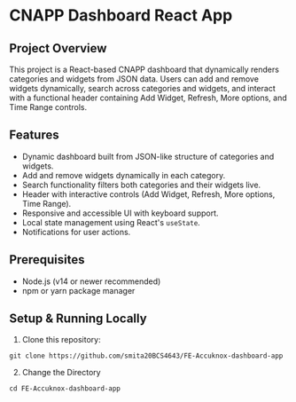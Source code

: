 # CNAPP Dashboard React App

## Project Overview

This project is a React-based CNAPP dashboard that dynamically renders categories and widgets from JSON data. Users can add and remove widgets dynamically, search across categories and widgets, and interact with a functional header containing Add Widget, Refresh, More options, and Time Range controls.

## Features

- Dynamic dashboard built from JSON-like structure of categories and widgets.
- Add and remove widgets dynamically in each category.
- Search functionality filters both categories and their widgets live.
- Header with interactive controls (Add Widget, Refresh, More options, Time Range).
- Responsive and accessible UI with keyboard support.
- Local state management using React's `useState`.
- Notifications for user actions.

## Prerequisites

- Node.js (v14 or newer recommended)
- npm or yarn package manager

## Setup & Running Locally

1. Clone this repository:

```
git clone https://github.com/smita20BCS4643/FE-Accuknox-dashboard-app

```
2. Change the Directory 

```
cd FE-Accuknox-dashboard-app

```
